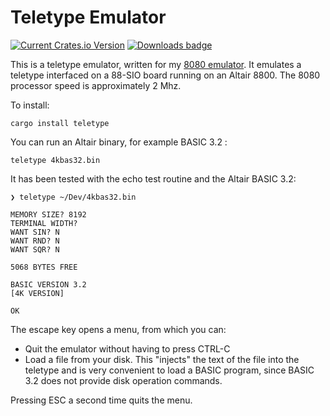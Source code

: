 # Teletype Emulator

[![Current Crates.io Version](https://img.shields.io/crates/v/teletype.svg)](https://crates.io/crates/teletype)
[![Downloads badge](https://img.shields.io/crates/d/teletype.svg)](https://crates.io/crates/teletype)

This is a teletype emulator, written for my [8080 emulator](https://crates.io/crates/intel8080).
It emulates a teletype interfaced on a 88-SIO board running on an Altair 8800. The 8080 processor speed is approximately 2 Mhz.

To install:
```text
cargo install teletype
```

You can run an Altair binary, for example BASIC 3.2 :
```
teletype 4kbas32.bin
```

It has been tested with the echo test routine and the Altair BASIC 3.2:
```
❯ teletype ~/Dev/4kbas32.bin 

MEMORY SIZE? 8192
TERMINAL WIDTH? 
WANT SIN? N
WANT RND? N
WANT SQR? N

5068 BYTES FREE

BASIC VERSION 3.2
[4K VERSION]

OK
```
The escape key opens a menu, from which you can:
- Quit the emulator without having to press CTRL-C
- Load a file from your disk. This "injects" the text of the file into the teletype and is very convenient to load a BASIC program, since BASIC 3.2 does not provide disk operation commands.

Pressing ESC a second time quits the menu.